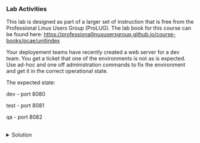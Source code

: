 ### Lab Activities

This lab is designed as part of a larger set of instruction that is free from the Professional Linux Users Group (ProLUG). The lab book for this course can be found here: https://professionallinuxusersgroup.github.io/course-books/pcae/unitindex

Your deployement teams have recently created a web server for a dev team. You get a ticket that one of the environments is not as is expected. Use ad-hoc and one off administration commands to fix the environment and get it in the correct operational state.

The expected state:

dev - port 8080

test - port 8081

qa - port 8082

<br>
<details>
<summary>Solution</summary>

Simulate the deployment (this is what would have happened before the ticket was put in, you're running it to setup the lab and watch the output.)

```plain
ansible-playbook -i /root/hosts broken_web_environment.yaml
```{{exec}}

What environment is deployed? What problems do you see compared to what you expected to see?

Can you check that the environment is working as expected or not?

```plain
curl node01:8080
curl node01:8081
curl node01:8082
```{{exec}}

Or maybe even more automation mindset like this
```plain
for port in 8080 8081 8082; do curl node01:$port; done
```{{exec}}

How might you find what broken in the deployment? We saw it run from start to finish, why didn't the deployer fail?

Did the wrong port get set somehow? How might you find that incorrect port?

```plain
nmap node01
```{{exec}}

Looks like someone fat-fingered, or otherwise incorrectly set port 8087 instead of 8082. Can you fix that with some one-off commands to get the environment correct?

```plain
ansible webservers -i /root/hosts -m lineinfile -a "path=/etc/apache2/ports.conf regexp='Listen 8087' line='Listen 8082'" 
```{{exec}}

If you check the system, did that fix it? Why or why not?

```plain
nmap node01
```{{exec}}

Remember we always have to restart the service to re-read a config file. We can do that with another one-off admin command.

```plain
ansible webservers -i /root/hosts -m service -a "name=apache2 state=restarted"
```{{exec}}

If you check the system, did that fix it? Why or why not?

```plain
nmap node01
```{{exec}}

```plain
for port in 8080 8081 8082; do curl node01:$port; done
```{{exec}}

So you've corrected this, but someone needs to go back and fix the original deployment from the team (and maybe fix that name). Inspect the file and see if you can find where it went wrong.

```plain
cat /root/broken_web_environment.yaml
```{{exec}}

</details>
